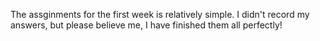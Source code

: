 The assginments for the first week is relatively simple. I didn't record my answers, but please believe me, I have finished them all perfectly!
